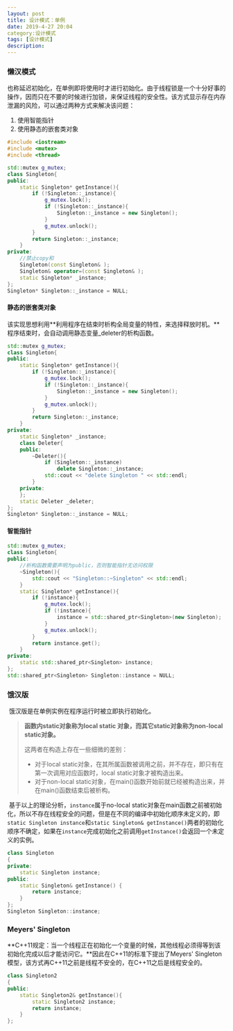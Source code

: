 ```yaml
---
layout: post
title: 设计模式：单例
date: 2019-4-27 20:04
category:设计模式
tags: [设计模式]
description:
---
```




### 懒汉模式

​	也称延迟初始化，在单例即将使用时才进行初始化。由于线程锁是一个十分好事的操作，因而只在不要的时候进行加锁，来保证线程的安全性。该方式显示存在内存泄漏的风险，可以通过两种方式来解决该问题：

1. 使用智能指针
2. 使用静态的嵌套类对象

```C++
#include <iostream>
#include <mutex>
#include <thread>

std::mutex g_mutex;
class Singleton{
public:
	static Singleton* getInstance(){
		if (!Singleton::_instance){
			g_mutex.lock();
			if (!Singleton::_instance){
				Singleton::_instance = new Singleton();
			}
			g_mutex.unlock();
		}
		return Singleton::_instance;
	}
private:
    //禁止copy和
    Singleton(const Singleton& );
    Singleton& operator=(const Singleton& );
	static Singleton* _instance;
};
Singleton* Singleton::_instance = NULL;
```



#### 静态的嵌套类对象

​	该实现思想利用**利用程序在结束时析构全局变量的特性，来选择释放时机。**程序结束时，会自动调用静态变量_deleter的析构函数。

```C++
std::mutex g_mutex;
class Singleton{
public:
	static Singleton* getInstance(){
		if (!Singleton::_instance){
			g_mutex.lock();
			if (!Singleton::_instance){
				Singleton::_instance = new Singleton();
			}
			g_mutex.unlock();
		}
		return Singleton::_instance;
	}
private:
	static Singleton* _instance;
	class Deleter{
	public:
		~Deleter(){
			if (Singleton::_instance)
				delete Singleton::_instance;
			std::cout << "delete Singleton " << std::endl;
		}
	private:
	};
	static Deleter _deleter;
};
Singleton* Singleton::_instance = NULL;
```



#### 智能指针

```C++
std::mutex g_mutex;
class Singleton{
public:
    //析构函数需要声明为public，否则智能指针无访问权限
	~Singleton(){
		std::cout << "Singleton::~Singleton" << std::endl;
	}
	static Singleton* getInstance(){
		if (!instance){
			g_mutex.lock();
			if (!instance){
				instance = std::shared_ptr<Singleton>(new Singleton);
			}
			g_mutex.unlock();
		}
		return instance.get();
	}
private:
	static std::shared_ptr<Singleton> instance;
};
std::shared_ptr<Singleton> Singleton::instance = NULL;
```



### 饿汉版

​	饿汉版是在单例实例在程序运行时被立即执行初始化。

> **函数内static对象称为local static 对象，而其它static对象称为non-local static对象。**
>
> 这两者在构造上存在一些细微的差别：
>
> - 对于local static对象，在其所属函数被调用之前，并不存在，即只有在第一次调用对应函数时，local static对象才被构造出来。
> - 对于non-local static对象，在main()函数开始前就已经被构造出来，并在main()函数结束后被析构。
>

​	基于以上的理论分析，```instance```属于no-local static对象在main函数之前被初始化，所以不存在线程安全的问题，但是在不同的编译中初始化顺序未定义的，即```static Singleton instance```和```static Singleton& getInstance()```两者的初始化顺序不确定，如果在```instance```完成初始化之前调用```getInstance()```会返回一个未定义的实例。

```C++
class Singleton
{
private:
	static Singleton instance;
public:
	static Singleton& getInstance() {
		return instance;
	}
};
Singleton Singleton::instance;
```



### Meyers' Singleton

​	**C++11规定：当一个线程正在初始化一个变量的时候，其他线程必须得等到该初始化完成以后才能访问它。**因此在C++11的标准下提出了Meyers' Singleton模型，该方式再C++11之前是线程不安全的，在C++11之后是线程安全的。

```C++
class Singleton2
{
public:
	static Singleton2& getInstance(){
		static Singleton2 instance;
		return instance;
	}
};
```

